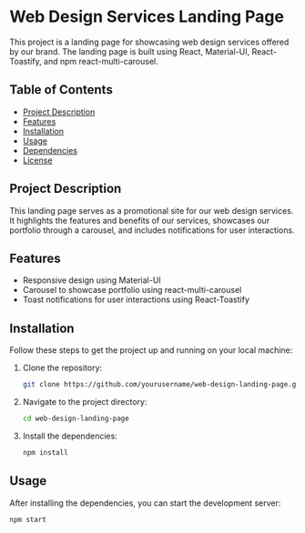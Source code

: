 # Web Design Services Landing Page

This project is a landing page for showcasing web design services offered by our brand. The landing page is built using React, Material-UI, React-Toastify, and npm react-multi-carousel.

## Table of Contents

- [Project Description](#project-description)
- [Features](#features)
- [Installation](#installation)
- [Usage](#usage)
- [Dependencies](#dependencies)
- [License](#license)

## Project Description

This landing page serves as a promotional site for our web design services. It highlights the features and benefits of our services, showcases our portfolio through a carousel, and includes notifications for user interactions.

## Features

- Responsive design using Material-UI
- Carousel to showcase portfolio using react-multi-carousel
- Toast notifications for user interactions using React-Toastify

## Installation

Follow these steps to get the project up and running on your local machine:

1. Clone the repository:
    ```bash
    git clone https://github.com/yourusername/web-design-landing-page.git
    ```

2. Navigate to the project directory:
    ```bash
    cd web-design-landing-page
    ```

3. Install the dependencies:
    ```bash
    npm install
    ```

## Usage

After installing the dependencies, you can start the development server:

```bash
npm start
